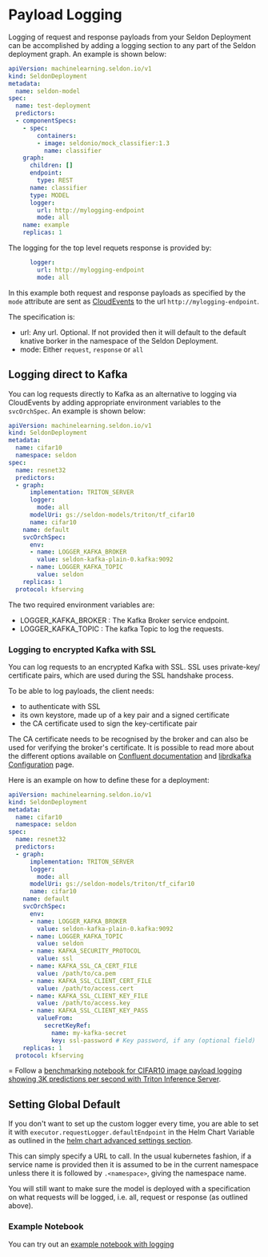 # Payload Logging

Logging of request and response payloads from your Seldon Deployment can be accomplished by adding a logging section to any part of the Seldon deployment graph. An example is shown below:

```yaml
apiVersion: machinelearning.seldon.io/v1
kind: SeldonDeployment
metadata:
  name: seldon-model
spec:
  name: test-deployment
  predictors:
  - componentSpecs:
    - spec:
        containers:
        - image: seldonio/mock_classifier:1.3
          name: classifier
    graph:
      children: []
      endpoint:
        type: REST
      name: classifier
      type: MODEL
      logger:
        url: http://mylogging-endpoint
        mode: all
    name: example
    replicas: 1

```

The logging for the top level requets response is provided by:

```yaml
      logger:
        url: http://mylogging-endpoint
        mode: all
```

In this example both request and response payloads as specified by the `mode` attribute are sent as [CloudEvents](https://cloudevents.io/) to the url `http://mylogging-endpoint`.

The specification is:

 * url: Any url. Optional. If not provided then it will default to the default knative borker in the namespace of the Seldon Deployment.
 * mode: Either `request`, `response` or `all`

## Logging direct to Kafka

You can log requests directly to Kafka as an alternative to logging via CloudEvents by adding appropriate environment variables to the `svcOrchSpec`. An example is shown below:

```yaml
apiVersion: machinelearning.seldon.io/v1
kind: SeldonDeployment
metadata:
  name: cifar10
  namespace: seldon
spec:
  name: resnet32
  predictors:
  - graph:
      implementation: TRITON_SERVER
      logger:
        mode: all
      modelUri: gs://seldon-models/triton/tf_cifar10
      name: cifar10
    name: default
    svcOrchSpec:
      env:
      - name: LOGGER_KAFKA_BROKER
        value: seldon-kafka-plain-0.kafka:9092
      - name: LOGGER_KAFKA_TOPIC
        value: seldon
    replicas: 1
  protocol: kfserving

```

The two required environment variables are:

 * LOGGER_KAFKA_BROKER : The Kafka Broker service endpoint.
 * LOGGER_KAFKA_TOPIC : The kafka Topic to log the requests.

### Logging to encrypted Kafka with SSL

You can log requests to an encrypted Kafka with SSL. SSL uses private-key/ certificate pairs, which are used during the SSL handshake process. 

To be able to log payloads, the client needs:
* to authenticate with SSL
* its own keystore, made up of a key pair and a signed certificate
* the CA certificate used to sign the key-certificate pair

The CA certificate needs to be recognised by the broker and can also be used for verifying the broker's certificate. It is possible to read more about the different options available on [Confluent documentation](https://docs.confluent.io/platform/current/kafka/authentication_ssl.html) and [librdkafka Configuration](https://github.com/edenhill/librdkafka/blob/master/CONFIGURATION.md) page. 

Here is an example on how to define these for a deployment: 

```yaml
apiVersion: machinelearning.seldon.io/v1
kind: SeldonDeployment
metadata:
  name: cifar10
  namespace: seldon
spec:
  name: resnet32
  predictors:
  - graph:
      implementation: TRITON_SERVER
      logger:
        mode: all
      modelUri: gs://seldon-models/triton/tf_cifar10
      name: cifar10
    name: default
    svcOrchSpec:
      env:
      - name: LOGGER_KAFKA_BROKER
        value: seldon-kafka-plain-0.kafka:9092
      - name: LOGGER_KAFKA_TOPIC
        value: seldon
      - name: KAFKA_SECURITY_PROTOCOL
        value: ssl
      - name: KAFKA_SSL_CA_CERT_FILE
        value: /path/to/ca.pem
      - name: KAFKA_SSL_CLIENT_CERT_FILE
        value: /path/to/access.cert
      - name: KAFKA_SSL_CLIENT_KEY_FILE
        value: /path/to/access.key
      - name: KAFKA_SSL_CLIENT_KEY_PASS
        valueFrom:
          secretKeyRef:
            name: my-kafka-secret
            key: ssl-password # Key password, if any (optional field)
    replicas: 1
  protocol: kfserving

```
=
Follow a [benchmarking notebook for CIFAR10 image payload logging showing 3K predictions per second with Triton Inference Server](../examples/kafka_logger.html).

## Setting Global Default

If you don't want to set up the custom logger every time, you are able to set it with `executor.requestLogger.defaultEndpoint` in the Helm Chart Variable as outlined in the [helm chart advanced settings section](../reference/helm.rst). 

This can simply specify a URL to call. In the usual kubernetes fashion, if a service name is provided then it is assumed to be in the current namespace unless there it is followed by `.<namespace>`, giving the namespace name. 

You will still want to make sure the model is deployed with a specification on what requests will be logged, i.e. all, request or response (as outlined above).


### Example Notebook

You can try out an [example notebook with logging](../examples/payload_logging.html)

